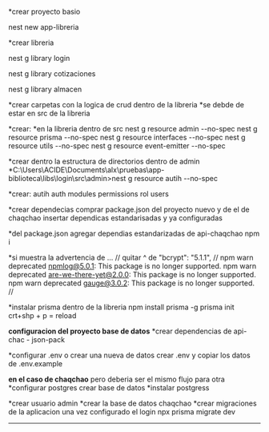 *crear proyecto basio

nest new app-libreria

*crear libreria 

nest g library login

nest g library cotizaciones

nest g library almacen

*crear carpetas con la logica de crud dentro de la libreria
*se debde de estar en src de la libreria 

*crear:
*en la libreria dentro de src 
nest g resource admin --no-spec
nest g resource prisma --no-spec
nest g resource interfaces --no-spec
nest g resource utils --no-spec
nest g resource event-emitter --no-spec

*crear dentro la estructura de directorios dentro de admin
*C:\Users\ACIDE\Documents\alx\pruebas\app-biblioteca\libs\login\src\admin>nest g resource autih --no-spec

*crear:
autih
auth
modules
permissions
rol
users

*crear dependecias
comprar package.json del proyecto nuevo y de el de chaqchao insertar dependicas estandarisadas y ya configuradas

*del package.json agregar dependias estandarizadas de api-chaqchao
npm i


*si muestra la advertencia de ... // quitar ^ de "bcrypt": "5.1.1",
//
npm warn deprecated npmlog@5.0.1: This package is no longer supported.
npm warn deprecated are-we-there-yet@2.0.0: This package is no longer supported.
npm warn deprecated gauge@3.0.2: This package is no longer supported.
//

*instalar prisma dentro de la libreria
npm install prisma -g
prisma init
crt+shp + p = reload

**configuracion del proyecto base de datos**
*crear dependencias de api-chac - json-pack

*configurar .env o crear una nueva de datos
crear .env y copiar los datos de .env.example

**en el caso de chaqchao** pero deberia ser el mismo flujo para otra
*configurar postgres crear base de datos
*instalar postgress

*crear usuario
admin
*crear la base de datos
chaqchao
*crear migraciones de la aplicacion una vez configurado el login
npx prisma migrate dev
*******

